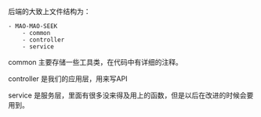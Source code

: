 后端的大致上文件结构为：

```
- MAO-MAO-SEEK
	- common
	- controller
	- service
```

common 主要存储一些工具类，在代码中有详细的注释。

controller 是我们的应用层，用来写API

service 是服务层，里面有很多没来得及用上的函数，但是以后在改进的时候会要用到。

